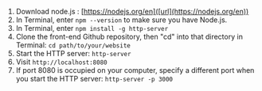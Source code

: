1. Download node.js : [https://nodejs.org/en]([url](https://nodejs.org/en))
2. In Terminal, enter `npm --version` to make sure you have Node.js.
3. In Terminal, enter `npm install -g http-server`
4. Clone the front-end Github repository, then "cd" into that directory in Terminal: `cd path/to/your/website`
5. Start the HTTP server: `http-server`
6. Visit `http://localhost:8080` 
7. If port 8080 is occupied on your computer, specify a different port when you start the HTTP server: `http-server -p 3000`




